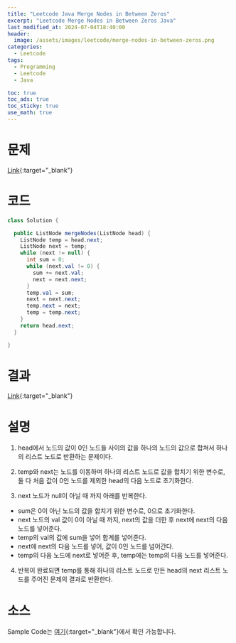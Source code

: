 ```yaml
---
title: "Leetcode Java Merge Nodes in Between Zeros"
excerpt: "Leetcode Merge Nodes in Between Zeros Java"
last_modified_at: 2024-07-04T18:40:00
header:
  image: /assets/images/leetcode/merge-nodes-in-between-zeros.png
categories:
  - Leetcode
tags:
  - Programming
  - Leetcode
  - Java

toc: true
toc_ads: true
toc_sticky: true
use_math: true
---
```

# 문제
[Link](https://leetcode.com/problems/merge-nodes-in-between-zeros/){:target="_blank"}

# 코드
```java
class Solution {

  public ListNode mergeNodes(ListNode head) {
    ListNode temp = head.next;
    ListNode next = temp;
    while (next != null) {
      int sum = 0;
      while (next.val != 0) {
        sum += next.val;
        next = next.next;
      }
      temp.val = sum;
      next = next.next;
      temp.next = next;
      temp = temp.next;
    }
    return head.next;
  }

}
```

# 결과
[Link](https://leetcode.com/problems/merge-nodes-in-between-zeros/submissions/1309222219/){:target="_blank"}

# 설명
1. head에서 노드의 값이 0인 노드들 사이의 값을 하나의 노드의 값으로 합쳐서 하나의 리스트 노드로 반환하는 문제이다.

2. temp와 next는 노드를 이동하며 하나의 리스트 노드로 값을 합치기 위한 변수로, 둘 다 처음 값이 0인 노드를 제외한 head의 다음 노드로 초기화한다.

3. next 노드가 null이 아닐 때 까지 아래를 반복한다.
- sum은 0이 아닌 노드의 값을 합치기 위한 변수로, 0으로 초기화한다.
- next 노드의 val 값이 0이 아닐 때 까지, next의 값을 더한 후 next에 next의 다음 노드를 넣어준다.
- temp의 val의 값에 sum을 넣어 합계를 넣어준다.
- next에 next의 다음 노드를 넣어, 값이 0인 노드를 넘어간다.
- temp의 다음 노드에 next로 넣어준 후, temp에는 temp의 다음 노드를 넣어준다.

4. 반복이 완료되면 temp를 통해 하나의 리스트 노드로 만든 head의 next 리스트 노드를 주어진 문제의 결과로 반환한다.

# 소스
Sample Code는 [여기](https://github.com/GracefulSoul/leetcode/blob/master/src/main/java/gracefulsoul/problems/MergeNodesInBetweenZeros.java){:target="_blank"}에서 확인 가능합니다.